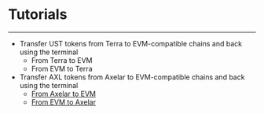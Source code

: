 # Tutorials
----

* Transfer UST tokens from Terra to EVM-compatible chains and back using the terminal
    * From Terra to EVM
    * From EVM to Terra
* Transfer AXL tokens from Axelar to EVM-compatible chains and back using the terminal
    * [From Axelar to EVM](/tutorials/axl-to-evm)
    * [From EVM to Axelar](/tutorials/axl-from-evm)
